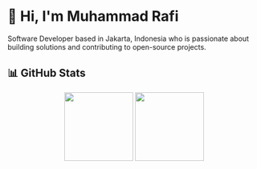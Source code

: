 # 👋 Hi, I'm Muhammad Rafi

Software Developer based in Jakarta, Indonesia who is passionate about building solutions and contributing to open-source projects.




## 📊 GitHub Stats

<div align="center">
  <img height="137px" src="https://github-readme-stats.vercel.app/api?username=muhammadrafihq&hide_title=true&hide_border=true&show_icons=true&include_all_commits=true&count_private=true&line_height=21&theme=gotham" />
  <img height="137px" src="https://github-readme-stats.vercel.app/api/top-langs/?username=muhammadrafihq&hide=html&hide_title=true&hide_border=true&layout=compact&langs_count=6&exclude_repo=comp426,Redventures-Movie-Quotes&theme=gotham" />
</div>
